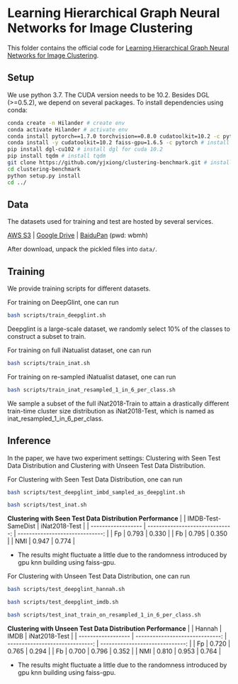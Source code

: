 Learning Hierarchical Graph Neural Networks for Image Clustering
================================================================

This folder contains the official code for [Learning Hierarchical Graph Neural Networks for Image Clustering](https://arxiv.org/abs/2107.01319).

## Setup

We use python 3.7. The CUDA version needs to be 10.2. Besides DGL (>=0.5.2), we depend on several packages. To install dependencies using conda:
```bash
conda create -n Hilander # create env
conda activate Hilander # activate env
conda install pytorch==1.7.0 torchvision==0.8.0 cudatoolkit=10.2 -c pytorch # install pytorch 1.7 version
conda install -y cudatoolkit=10.2 faiss-gpu=1.6.5 -c pytorch # install faiss gpu version matching cuda 10.2
pip install dgl-cu102 # install dgl for cuda 10.2
pip install tqdm # install tqdm
git clone https://github.com/yjxiong/clustering-benchmark.git # install clustering-benchmark for evaluation
cd clustering-benchmark
python setup.py install
cd ../
```

## Data

The datasets used for training and test are hosted by several services.

[AWS S3](https://dgl-data.s3.us-west-2.amazonaws.com/dataset/hilander/data.tar.gz) | [Google Drive](https://drive.google.com/file/d/1KLa3uu9ndaCc7YjnSVRLHpcJVMSz868v/view?usp=sharing) | [BaiduPan](https://pan.baidu.com/s/11iRcp84esfkkvdcw3kmPAw) (pwd: wbmh)

After download, unpack the pickled files into `data/`.

## Training

We provide training scripts for different datasets.

For training on DeepGlint, one can run

```bash
bash scripts/train_deepglint.sh
```
Deepglint is a large-scale dataset, we randomly select 10% of the classes to construct a subset to train.

For training on full iNatualist dataset, one can run

```bash
bash scripts/train_inat.sh
```

For training on re-sampled iNatualist dataset, one can run

```bash
bash scripts/train_inat_resampled_1_in_6_per_class.sh
```
We sample a subset of the full iNat2018-Train to attain a drastically different train-time cluster size distribution as iNat2018-Test, which is named as inat_resampled_1_in_6_per_class.

## Inference

In the paper, we have two experiment settings: Clustering with Seen Test Data Distribution and Clustering with Unseen Test Data Distribution.

For Clustering with Seen Test Data Distribution, one can run

```bash
bash scripts/test_deepglint_imbd_sampled_as_deepglint.sh

bash scripts/test_inat.sh
```

**Clustering with Seen Test Data Distribution Performance**
|                    |              IMDB-Test-SameDist |                   iNat2018-Test |
| ------------------ | ------------------------------: | ------------------------------: |
|                 Fp |                           0.793 |                           0.330 |
|                 Fb |                           0.795 |                           0.350 |
|                NMI |                           0.947 |                           0.774 |
* The results might fluctuate a little due to the randomness introduced by gpu knn building using faiss-gpu.


For Clustering with Unseen Test Data Distribution, one can run

```bash
bash scripts/test_deepglint_hannah.sh

bash scripts/test_deepglint_imdb.sh

bash scripts/test_inat_train_on_resampled_1_in_6_per_class.sh
```

**Clustering with Unseen Test Data Distribution Performance**
|                    |                          Hannah |                            IMDB |                   iNat2018-Test |
| ------------------ | ------------------------------: | ------------------------------: | ------------------------------: |
|                 Fp |                           0.720 |                           0.765 |                           0.294 |
|                 Fb |                           0.700 |                           0.796 |                           0.352 |
|                NMI |                           0.810 |                           0.953 |                           0.764 |
* The results might fluctuate a little due to the randomness introduced by gpu knn building using faiss-gpu.

